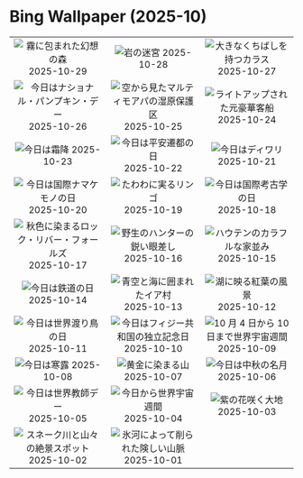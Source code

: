 # Bing Wallpaper (2025-10)

|  |  |  |
|:---:|:---:|:---:|
| ![](https://www.bing.com/th?id=OHR.FanalForest_JA-JP5058622515_400x240.jpg "霧に包まれた幻想の森") 2025-10-29 | ![](https://www.bing.com/th?id=OHR.TepliceRocks_JA-JP4817805390_400x240.jpg "岩の迷宮") 2025-10-28 | ![](https://www.bing.com/th?id=OHR.AfricanRaven_JA-JP4581712736_400x240.jpg "大きなくちばしを持つカラス") 2025-10-27 |
| ![](https://www.bing.com/th?id=OHR.PumpkinFarm_JA-JP4335474767_400x240.jpg "今日はナショナル・パンプキン・デー") 2025-10-26 | ![](https://www.bing.com/th?id=OHR.MartimoaapaFinland_JA-JP4112991986_400x240.jpg "空から見たマルティモアパの湿原保護区") 2025-10-25 | ![](https://www.bing.com/th?id=OHR.QueenMary_JA-JP3893109028_400x240.jpg "ライトアップされた元豪華客船") 2025-10-24 |
| ![](https://www.bing.com/th?id=OHR.AomoriAutumn2025_JA-JP3668853549_400x240.jpg "今日は霜降") 2025-10-23 | ![](https://www.bing.com/th?id=OHR.HeianDay2025_JA-JP1910457007_400x240.jpg "今日は平安遷都の日") 2025-10-22 | ![](https://www.bing.com/th?id=OHR.DiyaDiwali_JA-JP1552911829_400x240.jpg "今日はディワリ") 2025-10-21 |
| ![](https://www.bing.com/th?id=OHR.HoffmansSloth_JA-JP1255329003_400x240.jpg "今日は国際ナマケモノの日") 2025-10-20 | ![](https://www.bing.com/th?id=OHR.AppleHarvest_JA-JP0862857490_400x240.jpg "たわわに実るリンゴ") 2025-10-19 | ![](https://www.bing.com/th?id=OHR.SilburyHill_JA-JP0577938785_400x240.jpg "今日は国際考古学の日") 2025-10-18 |
| ![](https://www.bing.com/th?id=OHR.RockRiverFalls_JA-JP0295221799_400x240.jpg "秋色に染まるロック・リバー・フォールズ") 2025-10-17 | ![](https://www.bing.com/th?id=OHR.SiberianLynx_JA-JP8122329970_400x240.jpg "野生のハンターの鋭い眼差し") 2025-10-16 | ![](https://www.bing.com/th?id=OHR.HoutenHouses_JA-JP0762629111_400x240.jpg "ハウテンのカラフルな家並み") 2025-10-15 |
| ![](https://www.bing.com/th?id=OHR.RailwayDay2025_JA-JP0346908442_400x240.jpg "今日は鉄道の日") 2025-10-14 | ![](https://www.bing.com/th?id=OHR.OiaSantorini_JA-JP8051360298_400x240.jpg "青空と海に囲まれたイア村") 2025-10-13 | ![](https://www.bing.com/th?id=OHR.SaranacLake_JA-JP8002477019_400x240.jpg "湖に映る紅葉の風景") 2025-10-12 |
| ![](https://www.bing.com/th?id=OHR.WoodDuckHen_JA-JP7933266501_400x240.jpg "今日は世界渡り鳥の日") 2025-10-11 | ![](https://www.bing.com/th?id=OHR.MonurikiFiji_JA-JP7889877935_400x240.jpg "今日はフィジー共和国の独立記念日") 2025-10-10 | ![](https://www.bing.com/th?id=OHR.WebbPillars_JA-JP7847589500_400x240.jpg "10 月 4 日から 10 日まで世界宇宙週間") 2025-10-09 |
| ![](https://www.bing.com/th?id=OHR.Ryuzufalls2025_JA-JP6418303608_400x240.jpg "今日は寒露") 2025-10-08 | ![](https://www.bing.com/th?id=OHR.RidgwayAspens_JA-JP7797192109_400x240.jpg "黄金に染まる山") 2025-10-07 | ![](https://www.bing.com/th?id=OHR.AnshunBridge_JA-JP7739273331_400x240.jpg "今日は中秋の名月") 2025-10-06 |
| ![](https://www.bing.com/th?id=OHR.TeacherOwl_JA-JP7686022274_400x240.jpg "今日は世界教師デー") 2025-10-05 | ![](https://www.bing.com/th?id=OHR.DragonEndeavour_JA-JP7626531843_400x240.jpg "今日から世界宇宙週間") 2025-10-04 | ![](https://www.bing.com/th?id=OHR.SkyeHeather_JA-JP7561347402_400x240.jpg "紫の花咲く大地") 2025-10-03 |
| ![](https://www.bing.com/th?id=OHR.OxbowBend_JA-JP6534968552_400x240.jpg "スネーク川と山々の絶景スポット") 2025-10-02 | ![](https://www.bing.com/th?id=OHR.YosemiteClark_JA-JP6457719277_400x240.jpg "氷河によって削られた険しい山脈") 2025-10-01 |  |
